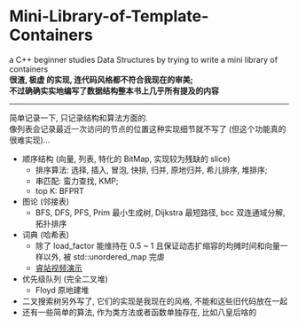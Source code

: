 # Mini-Library-of-Template-Containers
a C++ beginner studies Data Structures by trying to write a mini library of containers<br>
**很渣, 极虚 的实现, 连代码风格都不符合我现在的审美; <br>不过确确实实地编写了数据结构整本书上几乎所有提及的内容**
____________________
简单记录一下, 只记录结构和算法方面的.<br>
像列表会记录最近一次访问的节点的位置这种实现细节就不写了 (但这个功能真的很难实现)...  

- 顺序结构 (向量, 列表, 特化的 BitMap, 实现较为残缺的 slice)  
    - 排序算法: 选择, 插入, 冒泡, 快排, 归并, 原地归并, 希儿排序, 堆排序;  
    - 串匹配:   蛮力查找, KMP;  
    - top K:   BFPRT  
- 图论 (邻接表)
    - BFS, DFS, PFS, Prim 最小生成树, Dijkstra 最短路径, bcc 双连通域分解, 拓扑排序
- 词典 (哈希表)
    - 除了 load_factor 能维持在 0.5 ~ 1 且保证动态扩缩容的均摊时间和向量一样以外, 被 std::unordered_map 完虐
    - [睿站视频演示](https://www.bilibili.com/video/BV1gZ4y1i7jH?share_source=copy_web)
- 优先级队列 (完全二叉堆)
    - Floyd 原地建堆
- 二叉搜索树另外写了, 它们的实现是我现在的风格, 不能和这些旧代码放在一起
- 还有一些简单的算法, 作为类方法或者函数单独存在, 比如八皇后啥的
